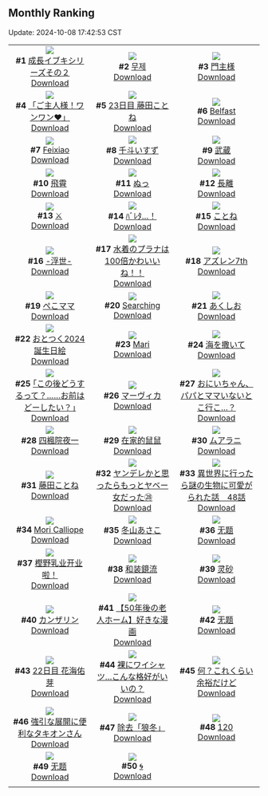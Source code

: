 ## Monthly Ranking
Update: 2024-10-08 17:42:53 CST

|      |      |      |
| :----: | :----: | :----: |
| ![](https://i.pixiv.re/c/240x480/img-master/img/2024/09/10/19/32/08/122314223_p0_master1200.jpg)<br>**#1** [成長イブキシリーズその２](https://www.pixiv.net/artworks/122314223)<br>[Download](https://i.pixiv.re/img-original/img/2024/09/10/19/32/08/122314223_p0.png) | ![](https://i.pixiv.re/c/240x480/img-master/img/2024/09/10/21/05/36/122316951_p0_master1200.jpg)<br>**#2** [무제](https://www.pixiv.net/artworks/122316951)<br>[Download](https://i.pixiv.re/img-original/img/2024/09/10/21/05/36/122316951_p0.jpg) | ![](https://i.pixiv.re/c/240x480/img-master/img/2024/09/10/20/54/39/122316527_p0_master1200.jpg)<br>**#3** [門主様](https://www.pixiv.net/artworks/122316527)<br>[Download](https://i.pixiv.re/img-original/img/2024/09/10/20/54/39/122316527_p0.png) |
| ![](https://i.pixiv.re/c/240x480/img-master/img/2024/09/10/00/00/01/122294896_p0_master1200.jpg)<br>**#4** [「ご主人様！ワンワン❤️」](https://www.pixiv.net/artworks/122294896)<br>[Download](https://i.pixiv.re/img-original/img/2024/09/10/00/00/01/122294896_p0.jpg) | ![](https://i.pixiv.re/c/240x480/img-master/img/2024/09/10/10/13/38/122304573_p0_master1200.jpg)<br>**#5** [23日目 藤田ことね](https://www.pixiv.net/artworks/122304573)<br>[Download](https://i.pixiv.re/img-original/img/2024/09/10/10/13/38/122304573_p0.png) | ![](https://i.pixiv.re/c/240x480/img-master/img/2024/09/11/16/46/00/122338090_p0_master1200.jpg)<br>**#6** [Belfast](https://www.pixiv.net/artworks/122338090)<br>[Download](https://i.pixiv.re/img-original/img/2024/09/11/16/46/00/122338090_p0.png) |
| ![](https://i.pixiv.re/c/240x480/img-master/img/2024/09/10/08/32/29/122303251_p0_master1200.jpg)<br>**#7** [Feixiao](https://www.pixiv.net/artworks/122303251)<br>[Download](https://i.pixiv.re/img-original/img/2024/09/10/08/32/29/122303251_p0.jpg) | ![](https://i.pixiv.re/c/240x480/img-master/img/2024/09/10/00/31/18/122295124_p0_master1200.jpg)<br>**#8** [千斗いすず](https://www.pixiv.net/artworks/122295124)<br>[Download](https://i.pixiv.re/img-original/img/2024/09/10/00/31/18/122295124_p0.jpg) | ![](https://i.pixiv.re/c/240x480/img-master/img/2024/09/10/20/32/18/122315941_p0_master1200.jpg)<br>**#9** [武蔵](https://www.pixiv.net/artworks/122315941)<br>[Download](https://i.pixiv.re/img-original/img/2024/09/10/20/32/18/122315941_p0.jpg) |
| ![](https://i.pixiv.re/c/240x480/img-master/img/2024/09/10/12/59/07/122306962_p0_master1200.jpg)<br>**#10** [飛霄](https://www.pixiv.net/artworks/122306962)<br>[Download](https://i.pixiv.re/img-original/img/2024/09/10/12/59/07/122306962_p0.png) | ![](https://i.pixiv.re/c/240x480/img-master/img/2024/09/10/19/53/39/122314770_p0_master1200.jpg)<br>**#11** [ぬっ](https://www.pixiv.net/artworks/122314770)<br>[Download](https://i.pixiv.re/img-original/img/2024/09/10/19/53/39/122314770_p0.png) | ![](https://i.pixiv.re/c/240x480/img-master/img/2024/09/10/18/00/07/122311868_p0_master1200.jpg)<br>**#12** [長離](https://www.pixiv.net/artworks/122311868)<br>[Download](https://i.pixiv.re/img-original/img/2024/09/10/18/00/07/122311868_p0.jpg) |
| ![](https://i.pixiv.re/c/240x480/img-master/img/2024/09/10/21/56/05/122318596_p0_master1200.jpg)<br>**#13** [⚔️](https://www.pixiv.net/artworks/122318596)<br>[Download](https://i.pixiv.re/img-original/img/2024/09/10/21/56/05/122318596_p0.png) | ![](https://i.pixiv.re/c/240x480/img-master/img/2024/09/10/00/00/51/122295043_p0_master1200.jpg)<br>**#14** [ﾊﾞﾚﾀ…！](https://www.pixiv.net/artworks/122295043)<br>[Download](https://i.pixiv.re/img-original/img/2024/09/10/00/00/51/122295043_p0.jpg) | ![](https://i.pixiv.re/c/240x480/img-master/img/2024/09/09/11/07/36/122276617_p0_master1200.jpg)<br>**#15** [ことね](https://www.pixiv.net/artworks/122276617)<br>[Download](https://i.pixiv.re/img-original/img/2024/09/09/11/07/36/122276617_p0.jpg) |
| ![](https://i.pixiv.re/c/240x480/img-master/img/2024/09/11/20/39/20/122343667_p0_master1200.jpg)<br>**#16** [-浮世-](https://www.pixiv.net/artworks/122343667)<br>[Download](https://i.pixiv.re/img-original/img/2024/09/11/20/39/20/122343667_p0.jpg) | ![](https://i.pixiv.re/c/240x480/img-master/img/2024/09/08/08/00/09/122239146_p0_master1200.jpg)<br>**#17** [水着のプラナは100倍かわいいね！！](https://www.pixiv.net/artworks/122239146)<br>[Download](https://i.pixiv.re/img-original/img/2024/09/08/08/00/09/122239146_p0.jpg) | ![](https://i.pixiv.re/c/240x480/img-master/img/2024/09/11/00/01/31/122323098_p0_master1200.jpg)<br>**#18** [アズレン7th](https://www.pixiv.net/artworks/122323098)<br>[Download](https://i.pixiv.re/img-original/img/2024/09/11/00/01/31/122323098_p0.jpg) |
| ![](https://i.pixiv.re/c/240x480/img-master/img/2024/09/10/00/15/05/122295792_p0_master1200.jpg)<br>**#19** [ぺこママ](https://www.pixiv.net/artworks/122295792)<br>[Download](https://i.pixiv.re/img-original/img/2024/09/10/00/15/05/122295792_p0.jpg) | ![](https://i.pixiv.re/c/240x480/img-master/img/2024/09/10/00/01/37/122295149_p0_master1200.jpg)<br>**#20** [Searching](https://www.pixiv.net/artworks/122295149)<br>[Download](https://i.pixiv.re/img-original/img/2024/09/10/00/01/37/122295149_p0.jpg) | ![](https://i.pixiv.re/c/240x480/img-master/img/2024/09/10/00/00/53/122295046_p0_master1200.jpg)<br>**#21** [あくしお](https://www.pixiv.net/artworks/122295046)<br>[Download](https://i.pixiv.re/img-original/img/2024/09/10/00/00/53/122295046_p0.png) |
| ![](https://i.pixiv.re/c/240x480/img-master/img/2024/09/10/12/31/20/122306556_p0_master1200.jpg)<br>**#22** [おとつく2024誕生日絵](https://www.pixiv.net/artworks/122306556)<br>[Download](https://i.pixiv.re/img-original/img/2024/09/10/12/31/20/122306556_p0.png) | ![](https://i.pixiv.re/c/240x480/img-master/img/2024/09/10/20/03/41/122315160_p0_master1200.jpg)<br>**#23** [Mari](https://www.pixiv.net/artworks/122315160)<br>[Download](https://i.pixiv.re/img-original/img/2024/09/10/20/03/41/122315160_p0.jpg) | ![](https://i.pixiv.re/c/240x480/img-master/img/2024/09/08/00/00/21/122230395_p0_master1200.jpg)<br>**#24** [海を撒いて](https://www.pixiv.net/artworks/122230395)<br>[Download](https://i.pixiv.re/img-original/img/2024/09/08/00/00/21/122230395_p0.png) |
| ![](https://i.pixiv.re/c/240x480/img-master/img/2024/09/09/17/08/59/122282437_p0_master1200.jpg)<br>**#25** [｢この後どうするって？……お前はどーしたい？｣](https://www.pixiv.net/artworks/122282437)<br>[Download](https://i.pixiv.re/img-original/img/2024/09/09/17/08/59/122282437_p0.jpg) | ![](https://i.pixiv.re/c/240x480/img-master/img/2024/09/09/00/02/46/122265555_p0_master1200.jpg)<br>**#26** [マーヴィカ](https://www.pixiv.net/artworks/122265555)<br>[Download](https://i.pixiv.re/img-original/img/2024/09/09/00/02/46/122265555_p0.jpg) | ![](https://i.pixiv.re/c/240x480/img-master/img/2024/09/12/15/59/31/122364698_p0_master1200.jpg)<br>**#27** [おにいちゃん、パパとママいないとこ行こ…？](https://www.pixiv.net/artworks/122364698)<br>[Download](https://i.pixiv.re/img-original/img/2024/09/12/15/59/31/122364698_p0.jpg) |
| ![](https://i.pixiv.re/c/240x480/img-master/img/2024/09/09/17/05/00/122282358_p0_master1200.jpg)<br>**#28** [四楓院夜一](https://www.pixiv.net/artworks/122282358)<br>[Download](https://i.pixiv.re/img-original/img/2024/09/09/17/05/00/122282358_p0.png) | ![](https://i.pixiv.re/c/240x480/img-master/img/2024/09/11/19/20/11/122308147_p0_master1200.jpg)<br>**#29** [在家的鼠鼠](https://www.pixiv.net/artworks/122308147)<br>[Download](https://i.pixiv.re/img-original/img/2024/09/11/19/20/11/122308147_p0.jpg) | ![](https://i.pixiv.re/c/240x480/img-master/img/2024/09/10/19/30/01/122314146_p0_master1200.jpg)<br>**#30** [ムアラニ](https://www.pixiv.net/artworks/122314146)<br>[Download](https://i.pixiv.re/img-original/img/2024/09/10/19/30/01/122314146_p0.jpg) |
| ![](https://i.pixiv.re/c/240x480/img-master/img/2024/09/10/19/41/17/122314454_p0_master1200.jpg)<br>**#31** [藤田ことね](https://www.pixiv.net/artworks/122314454)<br>[Download](https://i.pixiv.re/img-original/img/2024/09/10/19/41/17/122314454_p0.png) | ![](https://i.pixiv.re/c/240x480/img-master/img/2024/09/10/00/02/38/122295229_p0_master1200.jpg)<br>**#32** [ヤンデレかと思ったらもっとヤベー女だった㉘](https://www.pixiv.net/artworks/122295229)<br>[Download](https://i.pixiv.re/img-original/img/2024/09/10/00/02/38/122295229_p0.png) | ![](https://i.pixiv.re/c/240x480/img-master/img/2024/09/10/00/01/31/122295138_p0_master1200.jpg)<br>**#33** [異世界に行ったら謎の生物に可愛がられた話　48話](https://www.pixiv.net/artworks/122295138)<br>[Download](https://i.pixiv.re/img-original/img/2024/09/10/00/01/31/122295138_p0.jpg) |
| ![](https://i.pixiv.re/c/240x480/img-master/img/2024/09/10/18/24/25/122312519_p0_master1200.jpg)<br>**#34** [Mori Calliope](https://www.pixiv.net/artworks/122312519)<br>[Download](https://i.pixiv.re/img-original/img/2024/09/10/18/24/25/122312519_p0.png) | ![](https://i.pixiv.re/c/240x480/img-master/img/2024/09/09/10/00/01/122275683_p0_master1200.jpg)<br>**#35** [冬山あさこ](https://www.pixiv.net/artworks/122275683)<br>[Download](https://i.pixiv.re/img-original/img/2024/09/09/10/00/01/122275683_p0.png) | ![](https://i.pixiv.re/c/240x480/img-master/img/2024/09/11/00/49/52/122324733_p0_master1200.jpg)<br>**#36** [无题](https://www.pixiv.net/artworks/122324733)<br>[Download](https://i.pixiv.re/img-original/img/2024/09/11/00/49/52/122324733_p0.png) |
| ![](https://i.pixiv.re/c/240x480/img-master/img/2024/09/11/11/39/02/122333522_p0_master1200.jpg)<br>**#37** [樫野乳业开业啦！](https://www.pixiv.net/artworks/122333522)<br>[Download](https://i.pixiv.re/img-original/img/2024/09/11/11/39/02/122333522_p0.jpg) | ![](https://i.pixiv.re/c/240x480/img-master/img/2024/09/09/22/51/35/122292533_p0_master1200.jpg)<br>**#38** [和装鏡流](https://www.pixiv.net/artworks/122292533)<br>[Download](https://i.pixiv.re/img-original/img/2024/09/09/22/51/35/122292533_p0.jpg) | ![](https://i.pixiv.re/c/240x480/img-master/img/2024/09/09/19/52/45/122286418_p0_master1200.jpg)<br>**#39** [灵砂](https://www.pixiv.net/artworks/122286418)<br>[Download](https://i.pixiv.re/img-original/img/2024/09/09/19/52/45/122286418_p0.jpg) |
| ![](https://i.pixiv.re/c/240x480/img-master/img/2024/09/11/00/00/32/122322957_p0_master1200.jpg)<br>**#40** [カンザリン](https://www.pixiv.net/artworks/122322957)<br>[Download](https://i.pixiv.re/img-original/img/2024/09/11/00/00/32/122322957_p0.png) | ![](https://i.pixiv.re/c/240x480/img-master/img/2024/09/10/12/00/05/122305966_p0_master1200.jpg)<br>**#41** [【50年後の老人ホーム】好きな漫画](https://www.pixiv.net/artworks/122305966)<br>[Download](https://i.pixiv.re/img-original/img/2024/09/10/12/00/05/122305966_p0.jpg) | ![](https://i.pixiv.re/c/240x480/img-master/img/2024/09/10/00/58/47/122297080_p0_master1200.jpg)<br>**#42** [无题](https://www.pixiv.net/artworks/122297080)<br>[Download](https://i.pixiv.re/img-original/img/2024/09/10/00/58/47/122297080_p0.jpg) |
| ![](https://i.pixiv.re/c/240x480/img-master/img/2024/09/09/13/48/23/122279125_p0_master1200.jpg)<br>**#43** [22日目 花海佑芽](https://www.pixiv.net/artworks/122279125)<br>[Download](https://i.pixiv.re/img-original/img/2024/09/09/13/48/23/122279125_p0.png) | ![](https://i.pixiv.re/c/240x480/img-master/img/2024/09/09/18/00/24/122283558_p0_master1200.jpg)<br>**#44** [裸にワイシャツ…こんな格好がいいの？](https://www.pixiv.net/artworks/122283558)<br>[Download](https://i.pixiv.re/img-original/img/2024/09/09/18/00/24/122283558_p0.jpg) | ![](https://i.pixiv.re/c/240x480/img-master/img/2024/09/10/18/03/55/122312083_p0_master1200.jpg)<br>**#45** [何？これくらい余裕だけど](https://www.pixiv.net/artworks/122312083)<br>[Download](https://i.pixiv.re/img-original/img/2024/09/10/18/03/55/122312083_p0.png) |
| ![](https://i.pixiv.re/c/240x480/img-master/img/2024/09/10/20/04/59/122315191_p0_master1200.jpg)<br>**#46** [強引な展開に便利なタキオンさん](https://www.pixiv.net/artworks/122315191)<br>[Download](https://i.pixiv.re/img-original/img/2024/09/10/20/04/59/122315191_p0.png) | ![](https://i.pixiv.re/c/240x480/img-master/img/2024/09/10/15/30/41/122309188_p0_master1200.jpg)<br>**#47** [除去「狼冬」](https://www.pixiv.net/artworks/122309188)<br>[Download](https://i.pixiv.re/img-original/img/2024/09/10/15/30/41/122309188_p0.jpg) | ![](https://i.pixiv.re/c/240x480/img-master/img/2024/09/08/14/59/20/122247606_p0_master1200.jpg)<br>**#48** [120](https://www.pixiv.net/artworks/122247606)<br>[Download](https://i.pixiv.re/img-original/img/2024/09/08/14/59/20/122247606_p0.jpg) |
| ![](https://i.pixiv.re/c/240x480/img-master/img/2024/09/12/14/31/13/122363416_p0_master1200.jpg)<br>**#49** [无题](https://www.pixiv.net/artworks/122363416)<br>[Download](https://i.pixiv.re/img-original/img/2024/09/12/14/31/13/122363416_p0.png) | ![](https://i.pixiv.re/c/240x480/img-master/img/2024/09/09/21/12/34/122289031_p0_master1200.jpg)<br>**#50** [🌀](https://www.pixiv.net/artworks/122289031)<br>[Download](https://i.pixiv.re/img-original/img/2024/09/09/21/12/34/122289031_p0.png) |
|      |
